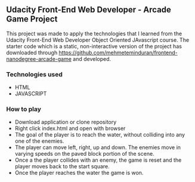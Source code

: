 ## Udacity Front-End Web Developer - Arcade Game Project
This project was made to apply the technologies that I learned from the Udacity Front-End Web Developer Object Oriented JAvascript course.
The starter code which is a static, non-interactive version of the project has downloaded through  https://github.com/mehmeteminduran/frontend-nanodegree-arcade-game and developed.

### Technologies used
- HTML
- JAVASCRIPT

### How to play
- Download application or clone repository
- Right click index.html and open with browser
- The goal of the player is to reach the water, without colliding into any one of the enemies. 
- The player can move left, right, up and down. The enemies move in varying speeds on the paved block portion of the scene.
- Once a the player collides with an enemy, the game is reset and the player moves back to the start square.
- Once the player reaches the water the game is won. 
